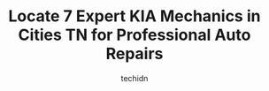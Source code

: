 ---
layout: ampstory
image: https://images.unsplash.com/photo-1632275232150-428816910c50?ixlib=rb-4.0.3&ixid=MnwxMjA3fDB8MHxwaG90by1wYWdlfHx8fGVufDB8fHx8&auto=format&fit=crop&w=640&h=853&q=80
author: techidn
featured: false
description: When it comes to finding reliable automotive experts in Cities TN, USA, look no further than the 7 best KIA Mechanic in the area. With their exceptional skills and dedication to providing to
title: Locate 7 Expert KIA Mechanics in Cities TN for Professional Auto Repairs
cover:
   title: Locate 7 Expert KIA Mechanics in Cities TN for Professional Auto Repairs
   subtitle: Rickpate
   background: https://images.unsplash.com/photo-1632275232150-428816910c50?ixlib=rb-4.0.3&ixid=MnwxMjA3fDB8MHxwaG90by1wYWdlfHx8fGVufDB8fHx8&auto=format&fit=crop&w=640&h=853&q=80

pages: 
 - layout: thirds
   top: <h1>#1 Chantz Scott Kia</h1>
   bottom: "<p>Just wanted to share what a positive experience I had at Chantz Scott Kia!  I had a unique situation, I guess you could say. At least unique and overwhelming to me. Josh </p>"
   background: https://www.knot35.com/toplist/wp-content/uploads/2023/06/best-kia-mechanic-1-in-cities-tn-1685833993.jpeg
   backgroundblur: true
 - layout: thirds
   top: <h1>#2 Kia Service</h1>
   bottom: "<p>Service, 2285 Trenton Rd, Clarksville, TN 37040, United States</p>"
   background: https://www.knot35.com/toplist/wp-content/uploads/2023/06/best-kia-mechanic-2-in-cities-tn-1685833994.jpeg
   cta:
      link: https://www.knot35.com/toplist/locate-7-expert-kia-mechanics-in-cities-tn-for-professional-auto-repairs/
      text: Locate 7 Expert KIA Mechanics in Cities TN for Professional Auto Repairs
 - layout: thirds
   top: <h1>#3 Kia of Murfreesboro Service Department</h1>
   bottom: "<p>2505 S Church St, Murfreesboro, TN 37127, United States</p>"
   background: https://www.knot35.com/toplist/wp-content/uploads/2023/06/best-kia-mechanic-3-in-cities-tn-1685833994.jpeg
   cta:
      link: https://www.knot35.com/toplist/locate-7-expert-kia-mechanics-in-cities-tn-for-professional-auto-repairs/
      text: Locate 7 Expert KIA Mechanics in Cities TN for Professional Auto Repairs
 - layout: thirds
   top: <h1>#4 Wallace Kia of Bristol</h1>
   bottom: "<p>340 Volunteer Pkwy, Bristol, TN 37620, United States</p>"
   background: https://images.unsplash.com/photo-1597773150796-e5c14ebecbf5?ixlib=rb-4.0.3&ixid=MnwxMjA3fDB8MHxwaG90by1wYWdlfHx8fGVufDB8fHx8&auto=format&fit=crop&w=640&h=853&q=80
   cta:
      link: https://www.knot35.com/toplist/locate-7-expert-kia-mechanics-in-cities-tn-for-professional-auto-repairs/
      text: Locate 7 Expert KIA Mechanics in Cities TN for Professional Auto Repairs
 - layout: thirds
   top: <h1>#5 Kia of Johnson City</h1>
   bottom: "<p>3608 Bristol Hwy, Johnson City, TN 37601, United States</p>"
   background: https://images.unsplash.com/photo-1557672172-298e090bd0f1?ixlib=rb-4.0.3&ixid=MnwxMjA3fDB8MHxwaG90by1wYWdlfHx8fGVufDB8fHx8&auto=format&fit=crop&w=640&h=853&q=80
   cta:
      link: https://www.knot35.com/toplist/locate-7-expert-kia-mechanics-in-cities-tn-for-professional-auto-repairs/
      text: Locate 7 Expert KIA Mechanics in Cities TN for Professional Auto Repairs
 - layout: thirds
   top: <h1>#6 H-Tek Auto Care</h1>
   bottom: "<p>5882 Bobby Hicks Hwy, Johnson City, TN 37615, United States</p>"
   background: https://images.unsplash.com/photo-1564951434112-64d74cc2a2d7?ixlib=rb-4.0.3&ixid=MnwxMjA3fDB8MHxwaG90by1wYWdlfHx8fGVufDB8fHx8&auto=format&fit=crop&w=640&h=853&q=80
   cta:
      link: https://www.knot35.com/toplist/locate-7-expert-kia-mechanics-in-cities-tn-for-professional-auto-repairs/
      text: Locate 7 Expert KIA Mechanics in Cities TN for Professional Auto Repairs
 - layout: thirds
   top: <h1>#7 American & Import Auto Repair</h1>
   bottom: "<p>3832 W Market St, Johnson City, TN 37604, United States</p>"
   background: https://images.unsplash.com/photo-1613843873231-1447db182f97?ixlib=rb-4.0.3&ixid=MnwxMjA3fDB8MHxwaG90by1wYWdlfHx8fGVufDB8fHx8&auto=format&fit=crop&w=640&h=853&q=80
   cta:
      link: https://www.knot35.com/toplist/locate-7-expert-kia-mechanics-in-cities-tn-for-professional-auto-repairs/
      text: Locate 7 Expert KIA Mechanics in Cities TN for Professional Auto Repairs
 - layout: thirds
   middle: Continue reading...
   background: https://images.unsplash.com/photo-1546497974-b213c9efb599?ixlib=rb-4.0.3&ixid=MnwxMjA3fDB8MHxwaG90by1wYWdlfHx8fGVufDB8fHx8&auto=format&fit=crop&w=640&h=853&q=80
   cta:
      link: https://www.knot35.com/toplist/locate-7-expert-kia-mechanics-in-cities-tn-for-professional-auto-repairs/
      text: Locate 7 Expert KIA Mechanics in Cities TN for Professional Auto Repairs
      
---